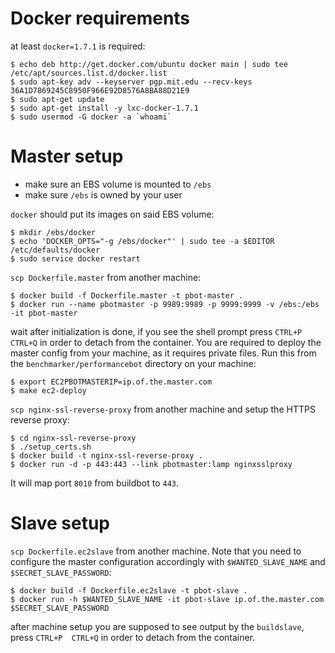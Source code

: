 # Docker requirements

at least `docker=1.7.1` is required:

    $ echo deb http://get.docker.com/ubuntu docker main | sudo tee /etc/apt/sources.list.d/docker.list
    $ sudo apt-key adv --keyserver pgp.mit.edu --recv-keys 36A1D7869245C8950F966E92D8576A8BA88D21E9
    $ sudo apt-get update
    $ sudo apt-get install -y lxc-docker-1.7.1
    $ sudo usermod -G docker -a `whoami`

# Master setup

* make sure an EBS volume is mounted to `/ebs`
* make sure `/ebs` is owned by your user

`docker` should put its images on said EBS volume:

    $ mkdir /ebs/docker
    $ echo 'DOCKER_OPTS="-g /ebs/docker"' | sudo tee -a $EDITOR /etc/defaults/docker
    $ sudo service docker restart


`scp Dockerfile.master` from another machine:

    $ docker build -f Dockerfile.master -t pbot-master .
    $ docker run --name pbotmaster -p 9989:9989 -p 9999:9999 -v /ebs:/ebs -it pbot-master

wait after initialization is done, if you see the shell prompt press `CTRL+P
CTRL+Q` in order to detach from the container.
You are required to deploy the master config from your machine, as it requires
private files. Run this from the `benchmarker/performancebot` directory on your
machine:

    $ export EC2PBOTMASTERIP=ip.of.the.master.com
    $ make ec2-deploy

`scp nginx-ssl-reverse-proxy` from another machine and setup the HTTPS reverse proxy:

    $ cd nginx-ssl-reverse-proxy
    $ ./setup_certs.sh
    $ docker build -t nginx-ssl-reverse-proxy .
    $ docker run -d -p 443:443 --link pbotmaster:lamp nginxsslproxy

It will map port `8010` from buildbot to `443`.

# Slave setup
`scp Dockerfile.ec2slave` from another machine. Note that you need to configure
the master configuration accordingly with `$WANTED_SLAVE_NAME` and
`$SECRET_SLAVE_PASSWORD`:

    $ docker build -f Dockerfile.ec2slave -t pbot-slave .
    $ docker run -h $WANTED_SLAVE_NAME -it pbot-slave ip.of.the.master.com $SECRET_SLAVE_PASSWORD

after machine setup you are supposed to see output by the `buildslave`, press
`CTRL+P  CTRL+Q` in order to detach from the container.
